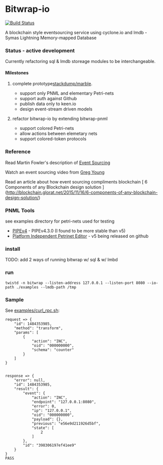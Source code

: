 # Bitwrap-io

[![Build Status](https://travis-ci.org/bitwrap/bitwrap-io.svg?branch=master)](https://travis-ci.org/bitwrap/bitwrap-io)

A blockchain style eventsourcing service using cyclone.io and lmdb - Symas Lightning Memory-mapped Database

### Status - active development

Currently refactoring sql & lmdb storeage modules to be interchangeable.

#### Milestones


1. complete prototype[stackdump/marble](https://github.com/stackdump/marble).
   * support only PNML and elementary Petri-nets
   * support auth against Github
   * publish data only to keen.io
   * design event-stream driven models

2. refactor bitwrap-io by extending bitwrap-pnml
   * support colored Petri-nets
   * allow actions between elemetary nets
   * support colored-token protocols


### Reference

Read Martin Fowler's description of [Event Sourcing](http://martinfowler.com/eaaDev/EventSourcing.html)

Watch an event sourcing video from [Greg Young](https://www.youtube.com/watch?v=8JKjvY4etTY)

Read an article about how event sourcing compliments blockchain [ 6 Components of any Blockchain design solution ] (http://blockchain.glorat.net/2015/11/16/6-components-of-any-blockchain-design-solution/)

### PNML Tools 

see examples directory for petri-nets used for testing

* [PIPEv4](https://sourceforge.net/projects/pipe2/files/PIPEv4/PIPEv4.3.0/) - PIPEv4.3.0 (I found to be more stable than v5)
* [Platform Independent Petrinet Editor](https://github.com/sarahtattersall/PIPE) - v5 being released on github

### install

TODO: add 2 ways of running bitwrap w/ sql & w/ lmbd

### run

    twistd -n bitwrap --listen-address 127.0.0.1 --listen-port 8080 --io-path ./examples --lmdb-path /tmp

### Sample

See [examples/curl_rpc.sh](examples/curl_rpc.sh):

    request => {
        "id": 1484353985,
        "method": "transform",
        "params": [
            {
                "action": "INC",
                "oid": "000000000",
                "schema": "counter"
            }
        ]
    }
    
    
    response => {
        "error": null,
        "id": 1484353985,
        "result": {
            "event": {
                "action": "INC",
                "endpoint": "127.0.0.1:8080",
                "error": 0,
                "ip": "127.0.0.1",
                "oid": "000000000",
                "payload": {},
                "previous": "e56e9d211926d5bf",
                "state": [
                    2
                ]
            },
            "id": "398306197ef41ee9"
        }
    }
    PASS

